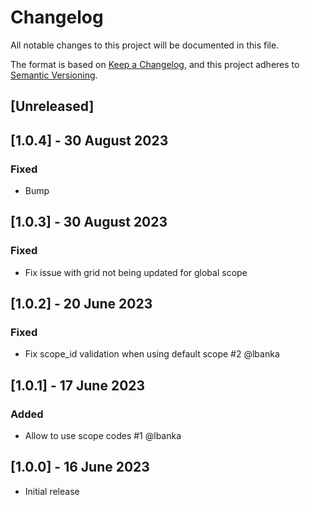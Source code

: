 # Changelog
All notable changes to this project will be documented in this file.

The format is based on [Keep a Changelog](https://keepachangelog.com/en/1.0.0/),
and this project adheres to [Semantic Versioning](https://semver.org/spec/v2.0.0.html).

## [Unreleased]

## [1.0.4] - 30 August 2023
### Fixed
- Bump

## [1.0.3] - 30 August 2023
### Fixed
- Fix issue with grid not being updated for global scope

## [1.0.2] - 20 June 2023
### Fixed
- Fix scope_id validation when using default scope #2 @lbanka

## [1.0.1] - 17 June 2023
### Added
- Allow to use scope codes #1 @lbanka

## [1.0.0] - 16 June 2023
- Initial release
